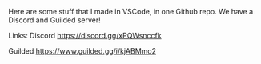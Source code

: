 Here are some stuff that I made in VSCode, in one Github repo. We have a Discord and Guilded server!

Links:
Discord
https://discord.gg/xPQWsnccfk

Guilded
https://www.guilded.gg/i/kjABMmo2